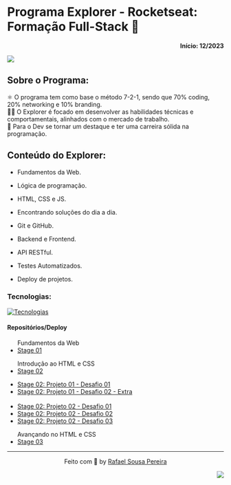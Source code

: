 <div>
  <h1>Programa Explorer - Rocketseat: Formação Full-Stack 🚀</h1>
  <p align="right"><b>Início: 12/2023</b></p>
  <p><img src="https://img.shields.io/badge/License-MIT-yellow.svg"></p>

  
  <h2>Sobre o Programa:</h2>
  <p>
    ⚛️ O programa tem como base o método 7-2-1, sendo que 70% coding, 20% networking e 10% branding. <br />
    👨‍💻 O Explorer é focado em desenvolver as habilidades técnicas e comportamentais, alinhados com o mercado de trabalho. <br /> 
    🥇 Para o Dev se tornar um destaque e ter uma carreira sólida na programação.
  </p>
  
  <h2>Conteúdo do Explorer:</h2>
  <ul>
    <li>
      <p>Fundamentos da Web.</p>
    </li>
    <li>
      <p>Lógica de programação.</p>
    </li>
    <li>
      <p>HTML, CSS e JS.</p>
    </li>
    <li>
      <p>Encontrando soluções do dia a dia.</p>
    </li>
    <li>
      <p>Git e GitHub.</p>
    </li>
    <li>
      <p>Backend e Frontend.</p>
    </li>
    <li>
      <p>API RESTful.</p>
    </li>
    <li>
      <p>Testes Automatizados.</p>
    </li>
    <li>
      Deploy de projetos.
    </li>
  </ul>
  
  <h3>Tecnologias:</h3>
  
  [![Tecnologias](https://skills.thijs.gg/icons?i=html,css,js,react,nodejs,styledcomponents,sqlite,figma,git,github,jest,heroku,netlify)](https://skills.thijs.gg)
  
  <h4>Repositórios/Deploy</h4>
  <ul>
    <span>Fundamentos da Web</span>
    <li>
      <a href="#">Stage 01</a>
    </li>
  </ul>
  
  <ul>
    <span>Introdução ao HTML e CSS</span>
    <li>
      <a href="https://github.com/rafaelsousapereira/rocketseat-explorer/tree/main/Stage-02">Stage 02</a>
    </li>
  </ul>
  <ul>
    <li>
      <a href="https://github.com/rafaelsousapereira/rocketseat-explorer/tree/main/Stage-02/Projeto-01/Desafio-01">Stage 02: Projeto 01 - Desafio 01</a>
    </li>
    <li>
      <a href="https://github.com/rafaelsousapereira/rocketseat-explorer/tree/main/Stage-02/Projeto-01/Desafio-02-Extra">Stage 02: Projeto 01 - Desafio 02 - Extra</a>
    </li>
    <br />
    <li>
      <a href="https://github.com/rafaelsousapereira/rocketseat-explorer/tree/main/Stage-02/Projeto-02/Desafio-01" target="_blank">Stage 02: Projeto 02 - Desafio 01</a>
    </li>
    <li>
      <a href="https://github.com/rafaelsousapereira/rocketseat-explorer/tree/main/Stage-02/Projeto-02/Desafio-02" target="_blank">Stage 02: Projeto 02 - Desafio 02</a>
    </li>
    <li>
      <a href="https://github.com/rafaelsousapereira/rocketseat-explorer/tree/main/Stage-02/Projeto-02/Desafio-03" target="_blank">Stage 02: Projeto 02 - Desafio 03</a>
    </li>
  </ul>
  
  <ul>
    <span>Avançando no HTML e CSS</span>
    <li>
      <a href="https://github.com/rafaelsousapereira/rocketseat-explorer/tree/main/Stage-03">Stage 03</a>
    </li>
  </ul>
    <hr />
  <footer>
    <p align="center">Feito com 💜 by <a href="https://github.com/rafaelsousapereira">Rafael Sousa Pereira</a></p>
    <p align="right"> <img src="https://img.shields.io/badge/Made%20with-Markdown-1f425f.svg"></p>
  </footer>
</div>
